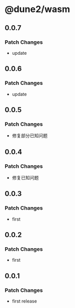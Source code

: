 # @dune2/wasm

## 0.0.7

### Patch Changes

- update

## 0.0.6

### Patch Changes

- update

## 0.0.5

### Patch Changes

- 修复部分已知问题

## 0.0.4

### Patch Changes

- 修复已知问题

## 0.0.3

### Patch Changes

- first

## 0.0.2

### Patch Changes

- first

## 0.0.1

### Patch Changes

- first release
